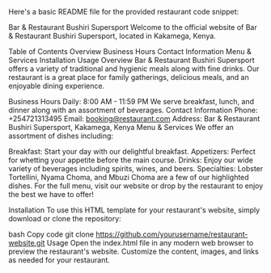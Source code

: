 
Here's a basic README file for the provided restaurant code snippet:

Bar & Restaurant Bushiri Supersport
Welcome to the official website of Bar & Restaurant Bushiri Supersport, located in Kakamega, Kenya.

Table of Contents
Overview
Business Hours
Contact Information
Menu & Services
Installation
Usage
Overview
Bar & Restaurant Bushiri Supersport offers a variety of traditional and hygienic meals along with fine drinks. Our restaurant is a great place for family gatherings, delicious meals, and an enjoyable dining experience.

Business Hours
Daily: 8:00 AM - 11:59 PM
We serve breakfast, lunch, and dinner along with an assortment of beverages.
Contact Information
Phone: +254721313495
Email: booking@restaurant.com
Address: Bar & Restaurant Bushiri Supersport, Kakamega, Kenya
Menu & Services
We offer an assortment of dishes including:

Breakfast: Start your day with our delightful breakfast.
Appetizers: Perfect for whetting your appetite before the main course.
Drinks: Enjoy our wide variety of beverages including spirits, wines, and beers.
Specialties: Lobster Tortellini, Nyama Choma, and Mbuzi Choma are a few of our highlighted dishes.
For the full menu, visit our website or drop by the restaurant to enjoy the best we have to offer!

Installation
To use this HTML template for your restaurant's website, simply download or clone the repository:

bash
Copy code
git clone https://github.com/yourusername/restaurant-website.git
Usage
Open the index.html file in any modern web browser to preview the restaurant's website.
Customize the content, images, and links as needed for your restaurant.
